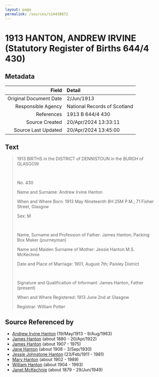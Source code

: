 ```yaml
---
layout: page
permalink: /sources/s14438872
---
```


# 1913 HANTON, ANDREW IRVINE (Statutory Register of Births 644/4 430)

## Metadata

Field | Detail
---:|:---
Original Document Date | 2/Jun/1913
Responsible Agency | National Records of Scotland
References | 1913 B 644/4 430
Source Created | 20/Apr/2024 13:33:11
Source Last Updated | 20/Apr/2024 13:45:00

## Text

> 1913 BIRTHS in the DISTRICT of DENNISTOUN in the BURGH of GLASGOW
>
> <br/>
>
> No. 430
>
> Name and Surname: Andrew Irvine Hanton
>
> When and Where Born: 1913 May Nineteenth 8H 25M P.M.; 71 Fisher Street, Glasgow
>
> Sex: M
>
> <br/>
>
> Name, Surname and Profession of Father: James Hanton; Packing Box Maker (journeyman)
>
> Name and Maiden Surname of Mother: Jessie Hanton M.S. McKechnie
>
> Date and Place of Marriage: 1901, August 7th; Paisley District
>
> <br/>
>
> Signature and Qualification of Informant: James Hanton, Father (present)
>
> When and Where Registered: 1913 June 2nd at Glasgow
>
> Registrar: William Potter
>

## Source Referenced by

* [Andrew Irvine Hanton](../people/@53392578@-andrew-irvine-hanton-b1913-5-19-d1963-8-9.md) (19/May/1913 - 9/Aug/1963)
* [James Hanton](../people/@71830064@-james-hanton-b1880-d1922-4-20.md) (about 1880 - 20/Apr/1922)
* [James Hanton](../people/@30630538@-james-hanton-b1907-d1975.md) (about 1907 - 1975)
* [Jane Hanton](../people/@65592941@-jane-hanton-b1908-d1930-9-3.md) (about 1908 - 3/Sep/1930)
* [Jessie Johnstone Hanton](../people/@56011610@-jessie-johnstone-hanton-b1911-2-23-d1981.md) (23/Feb/1911 - 1981)
* [Mary Hanton](../people/@24857040@-mary-hanton-b1902-d1989.md) (about 1902 - 1989)
* [William Hanton](../people/@19187808@-william-hanton-b1904-d1993.md) (about 1904 - 1993)
* [Janet McKechnie](../people/@47324688@-janet-mckechnie-b1879-d1949-6-29.md) (about 1879 - 29/Jun/1949)

